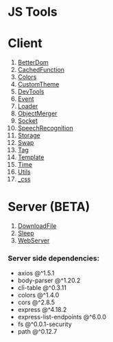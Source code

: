 # JS Tools 


# Client 

1. [BetterDom](Client/BetterDom/betterdom.md)
2. [CachedFunction](Client/CachedFunction/cachedfunction.md)
3. [Colors](Client/Colors/colors.md)
4. [CustomTheme](Client/CustomTheme/theme.md)
5. [DevTools](Client/DevTools/devtools.md)
7. [Event](Client/Event/event.md)
9. [Loader](Client/Loader/loader.md)
10. [ObjectMerger](Client/ObjectMerger/objectmerger.md)
11. [Socket](Client/Socket/socket.md)
12. [SpeechRecognition](Client/SpeechRecognition/speechRecognitions.md)
13. [Storage](Client/Storage/storage.md)
14. [Swap](Client/Swap/swap.md)
15. [Tag](Client/Tag/tag.md)
16. [Template](Client/Template/template.md)
17. [Time](Client/Time/time.md)
18. [Utils](Client/Utils/utils.md)
19. [_css](Client/_css/grid.md)

# Server (__BETA__)

1. [DownloadFile](Server/DownloadFile/downloadFile.md)
2. [Sleep](Server/Sleep/sleep.md)
3. [WebServer](Server/WebServer/webserver.md)


### Server side dependencies:
- axios @^1.5.1
- body-parser @^1.20.2
- cli-table @^0.3.11
- colors @^1.4.0
- cors @^2.8.5
- express @^4.18.2
- express-list-endpoints @^6.0.0
- fs @^0.0.1-security
- path @^0.12.7